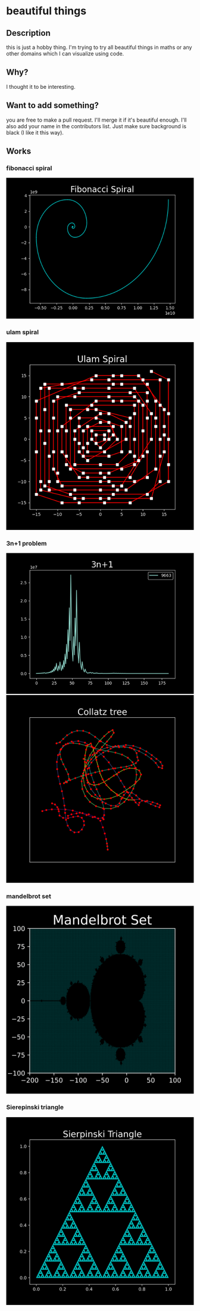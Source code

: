 # beautiful things

## Description
this is just a hobby thing. I'm trying to try all beautiful things in maths or any other domains which I can visualize using code.

## Why?
I thought it to be interesting.
## Want to add something?
you are free to make a pull request. I'll merge it if it's beautiful enough. I'll also add your name in the contributors list. Just make sure background is black (I like it this way).

<!-- insert image aisehi.jpeg-->


## Works

### fibonacci spiral
![fibonacci spiral](fibspiral.png)

### ulam spiral
![ulam spiral](prime_spiral.png)

### 3n+1 problem
![3n+1](3nplus1.png) ![collatz](collatz.png)

### mandelbrot set
![mandelbrot set](mandelbrot_set.png)

### Sierepinski triangle
![sierpinski triangle](sierpinski_triangle.png)

